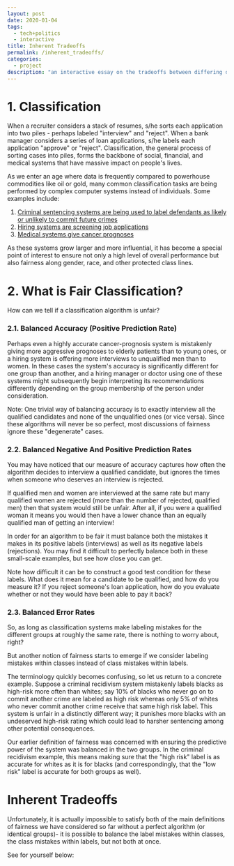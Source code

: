 ```yaml
---
layout: post
date: 2020-01-04
tags:
  - tech+politics
  - interactive
title: Inherent Tradeoffs
permalink: /inherent_tradeoffs/
categories:
  - project
description: "an interactive essay on the tradeoffs between differing definitions of algorithmic fairness"
---
```


<h1>
      1. Classification
</h1>
<p>
  When a recruiter considers a stack of resumes, s/he sorts each application into two piles - perhaps labeled "interview" and "reject".
  When a bank manager considers a series of loan applications, s/he labels each application "approve" or "reject".
  Classification, the general process of sorting cases into piles, forms the backbone of social, financial, and medical systems that
  have massive impact on people's lives.
</p>

<div id='sketch0' class='int'></div>

<p>
  As we enter an age where data is frequently compared to powerhouse commodities like oil or gold,
  many common classification tasks are being performed by complex computer systems instead of individuals.
  Some examples include:
</p>
<ol>
  <li>
    <a href='https://www.propublica.org/article/machine-bias-risk-assessments-in-criminal-sentencing'>
      Criminal sentencing systems are being used to label defendants as likely or unlikely to commit future crimes
    </a>
  </li>
  <li>
    <a href='https://news.cornell.edu/stories/2019/11/are-hiring-algorithms-fair-theyre-too-opaque-tell-study-finds'>
      Hiring systems are screening job applications
    </a>
  </li>
  <li>
    <a href='https://www.ncbi.nlm.nih.gov/pmc/articles/PMC4348437/'>
      Medical systems give cancer prognoses
    </a>
  </li>
</ol>

<p>
  As these systems grow larger and more influential,
  it has become a special point of interest to ensure not only a high level of overall performance but also fairness along gender, race, and other protected class lines.
</p>
<h1>
  2. What is Fair Classification?
</h1>

<p>
  How can we tell if a classification algorithm is unfair?
</p>
<h3>
  2.1. Balanced Accuracy (Positive Prediction Rate)
</h3>
<p>
  Perhaps even a highly accurate cancer-prognosis system is mistakenly giving more aggressive prognoses to elderly patients than to young ones,
  or a hiring system is offering more interviews to unqualified men than to women.
  In these cases the system's accuracy is significantly different for one group than another, and a hiring manager or doctor using one of these systems
  might subsequently begin interpreting its recommendations differently depending on the group membership of the person under consideration.

</p>
<div id='sketch1' class='int'></div>
<p class='subtitle'>
  Note: One trivial way of balancing accuracy is to exactly interview all the qualified candidates and none of the unqualified ones (or vice versa).
  Since these algorithms will never be so perfect, most discussions of fairness ignore these "degenerate" cases.
</p>
<h3>
  2.2. Balanced Negative And Positive Prediction Rates
</h3>

<p>
  You may have noticed that our measure of accuracy captures how often the algorithm decides to interview a qualified candidate,
  but ignores the times when someone who deserves an interview is rejected.

If qualified men and women are interviewed at the same rate but many qualified women are rejected (more than the number of rejected, qualified men)
then that system would still be unfair. After all, if you were a qualified woman it means you would then have a lower chance than an equally qualified man
of getting an interview!

</p>
<p>
  In order for an algorithm to be fair it must balance both the mistakes it makes in its positive labels (interviews) as well as its negative labels (rejections).
  You may find it difficult to perfectly balance both in these small-scale examples, but see how close you can get.
</p>
<div id='sketch2' class='int'></div>
<p class='subtitle'>
    Note how difficult it can be to construct a good test condition for these labels. What does it mean for a candidate to be qualified, and how do you measure it?
    If you reject someone's loan application, how do you evaluate whether or not they would have been able to pay it back?
</p>
<h3>
  2.3. Balanced Error Rates
</h3>
<p>
  So, as long as classification systems make labeling mistakes for the different groups at roughly the same rate,
  there is nothing to worry about, right?

But another notion of fairness starts to emerge if we consider labeling mistakes within classes instead of class mistakes within labels.

</p>
<p>
  The terminology quickly becomes confusing, so let us return to a concrete example.
  Suppose a criminal recidivism system mistakenly labels blacks as high-risk more often than whites;
  say 10% of blacks who never go on to commit another crime are labeled as high risk whereas only 5% of whites who never commit another crime receive that same high risk label.
  This system is unfair in a distinctly different way; it punishes more blacks with an undeserved high-risk rating which could lead to harsher sentencing among other potential consequences.
</p>
<p class='subtitle'>
  Our earlier definition of fairness was concerned with ensuring the predictive power of the system was balanced in the two groups.
  In the criminal recidivism example, this means making sure that the "high risk" label is as accurate for whites as it is for blacks (and correspondingly, that the "low risk" label is accurate for both groups as well).
</p>
<div id='sketch3' class='int'></div>
<h1>Inherent Tradeoffs</h1>
  <p>
    Unfortunately, it is actually impossible to satisfy both of the main definitions of fairness we have considered so far without a perfect algorithm (or identical groups)-
    it is possible to balance the label mistakes within classes, the class mistakes within labels, but not both at once.
  </p>
  <p>
    See for yourself below:
  </p>
  <div id='sketch4' class='int'></div>
<p>
</p>

<script src="https://cdnjs.cloudflare.com/ajax/libs/p5.js/0.9.0/p5.js"></script>
<script src="https://cdnjs.cloudflare.com/ajax/libs/p5.js/0.9.0/addons/p5.dom.min.js"></script>
<script src="/lib/inherent_tradeoffs.js"></script>
